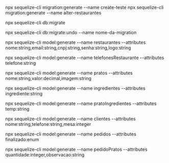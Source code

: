 npx sequelize-cli migration:generate --name create-teste
npx sequelize-cli migration:generate --name alter-restaurantes




npx sequelize-cli db:migrate

npx sequelize-cli db:migrate:undo --name nome-da-migration



npx sequelize-cli model:generate --name restaurantes --attributes nome:string,email:string,cnpj:string,senha:string,logo:string

npx sequelize-cli model:generate --name telefonesRestaurante --attributes telefone:string

npx sequelize-cli model:generate --name pratos --attributes nome:string,valor:decimal,imagem:string

npx sequelize-cli model:generate --name ingredientes --attributes ingrediente:string

npx sequelize-cli model:generate --name pratoIngredientes --attributes temp:string

npx sequelize-cli model:generate --name clientes --attributes nome:string,telefone:string,mesa:integer

npx sequelize-cli model:generate --name pedidos --attributes finalizado:enum

npx sequelize-cli model:generate --name pedidoPratos --attributes quantidade:integer,observacao:string